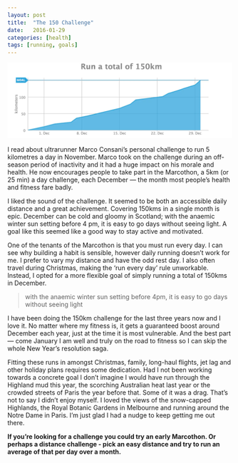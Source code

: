 ```yaml
---
layout: post
title:  "The 150 Challenge"
date:   2016-01-29
categories: [health]
tags: [running, goals]
---
```


![Graph showing challenge progress to completion](/assets/the-150-challenge-progress.webp)

I read about ultrarunner Marco Consani’s personal challenge to run 5 kilometres a day in November. Marco took on the challenge during an off-season period of inactivity and it had a huge impact on his morale and health. He now encourages people to take part in the Marcothon, a 5km (or 25 min) a day challenge, each December — the month most people’s health and fitness fare badly.

I liked the sound of the challenge. It seemed to be both an accessible daily distance and a great achievement. Covering 150kms in a single month is epic. December can be cold and gloomy in Scotland; with the anaemic winter sun setting before 4 pm, it is easy to go days without seeing light. A goal like this seemed like a good way to stay active and motivated.

One of the tenants of the Marcothon is that you must run every day. I can see why building a habit is sensible, however daily running doesn’t work for me. I prefer to vary my distance and have the odd rest day. I also often travel during Christmas, making the ‘run every day’ rule unworkable. Instead, I opted for a more flexible goal of simply running a total of 150kms in December.

> with the anaemic winter sun setting before 4pm, it is easy to go days without seeing light

I have been doing the 150km challenge for the last three years now and I love it. No matter where my fitness is, it gets a guaranteed boost around December each year, just at the time it is most vulnerable. And the best part— come January I am well and truly on the road to fitness so I can skip the whole New Year’s resolution saga.

Fitting these runs in amongst Christmas, family, long-haul flights, jet lag and other holiday plans requires some dedication. Had I not been working towards a concrete goal I don’t imagine I would have run through the Highland mud this year, the scorching Australian heat last year or the crowded streets of Paris the year before that. Some of it was a drag. That’s not to say I didn’t enjoy myself. I loved the views of the snow-capped Highlands, the Royal Botanic Gardens in Melbourne and running around the Notre Dame in Paris. I’m just glad I had a nudge to keep getting me out there.

**If you’re looking for a challenge you could try an early Marcothon. Or perhaps a distance challenge - pick an easy distance and try to run an average of that per day over a month.**
